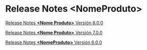 # Release Notes \<NomeProduto>

[Release Notes **\<Nome Produto>**  Versión 8.0.0](release-notes-less-than-nomeproduto-greater-than-version-8.0.0/)

[Release Notes **\<Nome Produto>**  Versión 7.0.0](release-notes-less-than-nomeproduto-greater-than-version-7.0.0/)

[Release Notes **\<NomeProduto>**  Versión 6.0.0](release-notes-less-than-nomeproduto-greater-than-version-6.0.0/)
